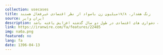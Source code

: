 ```yaml
---
collection: usecases
title: زنگ هشدار، ۱۷/۸میلیون زن باسواد از نظر اقتصادی غیرفعال هستند
source: ایران وایر
description: وجود ۲۲ میلیون و ۸۰۰ هزار زن باسواد غیرفعال در کشور رقم بالا و نگران‌کننده‌ای‌ست و وضعیت نامطلوب زنان با سواد در مشارکت اقتصادی را نشان می‌دهد. حتی اگر حدود ۵ میلیون دانش‌آموز و دانشجوی زن را از این آمار کم کنیم)، باز هم عدد ۱۷میلیون و ۸۰۰هزار نفر یک تصویر نگران کننده را نشان می دهد. این آمار البته مربوط به سال ۹۴ است و بعید نیست که با توجه به دشواری های اقتصادی در طول دو سال گذشته افزایش یافته باشد.
link: https://iranwire.com/fa/features/22485
img: na6a.png
featured: no
lang: fa
date: 1396-04-13
---
```

